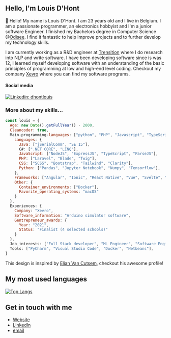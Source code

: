 <h2>Hello, I'm Louis D'Hont</h2>

<p>👋</span>&nbsp;Hello! My name is Louis D'Hont. I am 23 years old and I live in Belgium. I am a passionate programmer, an electronics hobbyist and I'm a junior software Engineer. I finished my Bachelors degree in Computer Science @<a href="https://www.odisee.be/en" target="_blank">Odisee</a>. I find it fantastic to help improve projects and to further develop my technology skills. 

I am currently working as a R&D engineer at <a href="https://trensition.eu" target="_blank">Trensition</a> where I do research into NLP and write software. I have been developing software since is was 12, I learned myself developing software with an understanding of the basic principles of programming at low and high-end level coding. Checkout my company <a href="https://www.xevro.be" target="_blank">Xevro</a> where you can find my software programs.

<h4>Social media</h4>

[![Linkedin: dhontlouis](https://img.shields.io/badge/-LouisDHont-blue?style=flat-square&logo=Linkedin&logoColor=white&link=https://www.linkedin.com/in/dhontlouis/)](https://www.linkedin.com/in/dhontlouis/)

<h3>More about my skills...</h3>

```javascript
const louis = {
  Age: new Date().getFullYear() - 2000,
  Cleancoder: true,
  Main-programming-languages: ["python", "PHP", "Javascript", "TypeScript"],
    Languages: {
      Java: ["jSerialComm", "SE 15"],
      C#: [".NET CORE", "LINQ"],
      JavaScript: ["NodeJS", "ExpressJS", "TypeScript", "ParseJS"],
      PHP: ["Laravel", "Blade", "Twig"],
      CSS: ["SCSS", "Bootstrap", "Tailwind", "Clarity"],
      Python: ["Pandas", "Jupyter Notebook", "Numpy", "Tensorflow"],
    },
    Frameworks: ["Angular", "Ionic", "React Native", "Vue", "Svelte", "Laravel"],
    Other: {
      Container_environments: ["Docker"],
      Favorite_operating_systems: "macOS"
    }
  },
  Experiences: {
    Company: "Xevro",
    Software_information: "Arduino simulator software",
    Gentrepreneur_awards: {
      Year: "2021",
      Status: "Finalist (4 selected schools)"
    }
  },
  Job_interests: ["Full Stack developer", "ML Engineer", "Software Engineer", "R&D Engineer"],
  Tools: ["PyCharm", "Visual Studio Code", "Docker", "Netbeans"],
}
```

This design is inspired by <a href="https://github.com/ElianCodes" target="_blank">Elian Van Cutsem</a>, checkout his awesome profile!

<h2>My most used languages</h2>

[![Top Langs](https://github-readme-stats.vercel.app/api/top-langs/?username=xevro&langs_count=12&layout=compact)](https://github.com/anuraghazra/github-readme-stats)

<!--<img width="340" src="http://xevro.be/assets/img/github/github-stats.png" alt="My most used languages">-->
## Get in touch with me

- [Website](<https://www.xevro.be>)
- [LinkedIn](<https://www.linkedin.com/in/dhontlouis/>)
- [email](<mailto:louis.dhont@xevro.be>)
